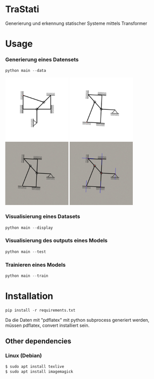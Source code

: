 # TraStati

Generierung und erkennung statischer Systeme mittels Transformer

# Usage

### Generierung eines Datensets

```python
python main --data
```

<div>
  <img src="assets/cut_image.jpg" width="200" alt="Cut Image">
  <img src="assets/rotated_image.jpg" width="200" alt="Rotated Image">
  <img src="assets/noised_image.jpg" width="200" alt="Noised Image">
  <img src="assets/output_image.jpg" width="200" alt="Output Image">
</div>

### Visualisierung eines Datasets

```python
python main --display
```

### Visualisierung des outputs eines Models

```python
python main --test
```

### Trainieren eines Models

```python
python main --train
```

# Installation

```python
pip install -r requirements.txt
```

Da die Daten mit "pdflatex" mit python subprocess generiert werden, müssen pdflatex, convert installiert sein.

## Other dependencies

### Linux (Debian)

```console
$ sudo apt install texlive
$ sudo apt install imagemagick

```
